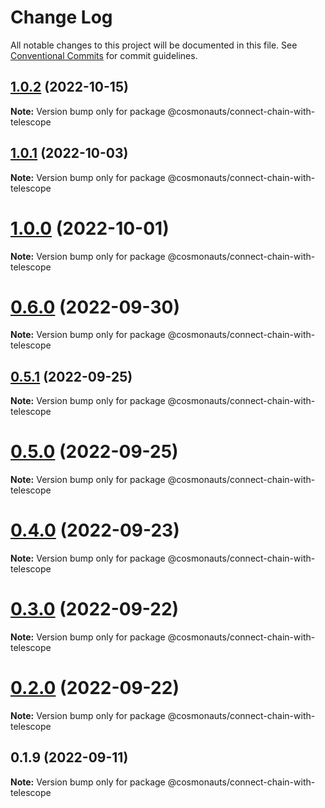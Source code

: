 # Change Log

All notable changes to this project will be documented in this file.
See [Conventional Commits](https://conventionalcommits.org) for commit guidelines.

## [1.0.2](https://github.com/cosmology-tech/create-cosmos-app/compare/@cosmonauts/connect-chain-with-telescope@1.0.1...@cosmonauts/connect-chain-with-telescope@1.0.2) (2022-10-15)

**Note:** Version bump only for package @cosmonauts/connect-chain-with-telescope





## [1.0.1](https://github.com/cosmology-tech/create-cosmos-app/compare/@cosmonauts/connect-chain-with-telescope@1.0.0...@cosmonauts/connect-chain-with-telescope@1.0.1) (2022-10-03)

**Note:** Version bump only for package @cosmonauts/connect-chain-with-telescope





# [1.0.0](https://github.com/cosmology-tech/create-cosmos-app/compare/@cosmonauts/connect-chain-with-telescope@0.6.0...@cosmonauts/connect-chain-with-telescope@1.0.0) (2022-10-01)

**Note:** Version bump only for package @cosmonauts/connect-chain-with-telescope





# [0.6.0](https://github.com/cosmology-tech/create-cosmos-app/compare/@cosmonauts/connect-chain-with-telescope@0.5.1...@cosmonauts/connect-chain-with-telescope@0.6.0) (2022-09-30)

**Note:** Version bump only for package @cosmonauts/connect-chain-with-telescope





## [0.5.1](https://github.com/cosmology-tech/create-cosmos-app/compare/@cosmonauts/connect-chain-with-telescope@0.5.0...@cosmonauts/connect-chain-with-telescope@0.5.1) (2022-09-25)

**Note:** Version bump only for package @cosmonauts/connect-chain-with-telescope





# [0.5.0](https://github.com/cosmology-tech/create-cosmos-app/compare/@cosmonauts/connect-chain-with-telescope@0.4.0...@cosmonauts/connect-chain-with-telescope@0.5.0) (2022-09-25)

**Note:** Version bump only for package @cosmonauts/connect-chain-with-telescope





# [0.4.0](https://github.com/cosmology-tech/create-cosmos-app/compare/@cosmonauts/connect-chain-with-telescope@0.3.0...@cosmonauts/connect-chain-with-telescope@0.4.0) (2022-09-23)

**Note:** Version bump only for package @cosmonauts/connect-chain-with-telescope





# [0.3.0](https://github.com/cosmology-tech/create-cosmos-app/compare/@cosmonauts/connect-chain-with-telescope@0.2.0...@cosmonauts/connect-chain-with-telescope@0.3.0) (2022-09-22)

**Note:** Version bump only for package @cosmonauts/connect-chain-with-telescope





# [0.2.0](https://github.com/cosmology-tech/create-cosmos-app/compare/@cosmonauts/connect-chain-with-telescope@0.1.9...@cosmonauts/connect-chain-with-telescope@0.2.0) (2022-09-22)

**Note:** Version bump only for package @cosmonauts/connect-chain-with-telescope





## 0.1.9 (2022-09-11)

**Note:** Version bump only for package @cosmonauts/connect-chain-with-telescope
